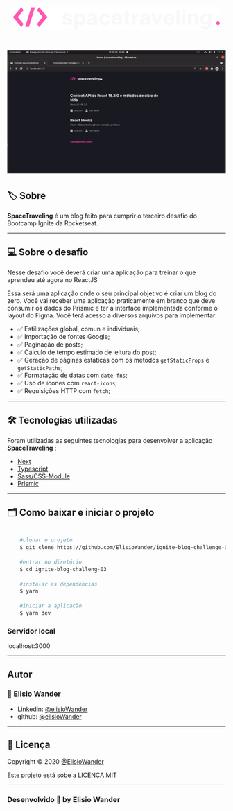 <h1 align="center">
    <img src="./public/images/Logo.svg">
</h1>


<h1 align="center">
    <img src="./public/images/spaceTravelling.gif">
</h1>

## 🏷️ Sobre
**SpaceTraveling** é um blog feito para cumprir o terceiro desafio do Bootcamp Ignite da Rocketseat.

---

## 💻 Sobre o desafio
Nesse desafio você deverá criar uma aplicação para treinar o que aprendeu até agora no ReactJS

Essa será uma aplicação onde o seu principal objetivo é criar um blog do zero. Você vai receber uma aplicação praticamente em branco que deve consumir os dados do Prismic e ter a interface implementada conforme o layout do Figma. Você terá acesso a diversos arquivos para implementar:

- ✅ Estilizações global, comun e individuais;
- ✅ Importação de fontes Google;
- ✅ Paginação de posts;
- ✅ Cálculo de tempo estimado de leitura do post;
- ✅ Geração de páginas estáticas com os métodos `getStaticProps` e `getStaticPaths`;
- ✅ Formatação de datas com `date-fns`;
- ✅ Uso de ícones com `react-icons`;
- ✅ Requisições HTTP com `fetch`;

---

## 🛠️ Tecnologias utilizadas
Foram utilizadas as seguintes tecnologias para desenvolver a aplicação **SpaceTraveling** :

- [Next](https://nextjs.org/)
- [Typescript](https://www.typescriptlang.org/)
- [Sass/CSS-Module](https://sass-lang.com/)
- [Prismic](https://prismic.io/)

---

## 🗂️ Como baixar e iniciar o projeto 

```bash

    #clonar o projeto
    $ git clone https://github.com/ElisioWander/ignite-blog-challenge-03.git

    #entrar no diretório
    $ cd ignite-blog-challeng-03

    #instalar as dependências
    $ yarn

    #iniciar a aplicação
    $ yarn dev
```
### Servidor local
localhost:3000

---

## Autor
### 👤 Elisio Wander

- Linkedin: [@elisioWander](https://www.linkedin.com/in/elisio-wander-b88b69136/)
- github: [@elisioWander](https://github.com/ElisioWander)

---
## 📝 Licença
Copyright © 2020 [@ElisioWander](https://github.com/ElisioWander/ignite-blog-challenge-03/blob/master/LICENSE)

Este projeto está sobe a [LICENÇA MIT](https://opensource.org/licenses/MIT)

---

### Desenvolvido 💜 by Elisio Wander

